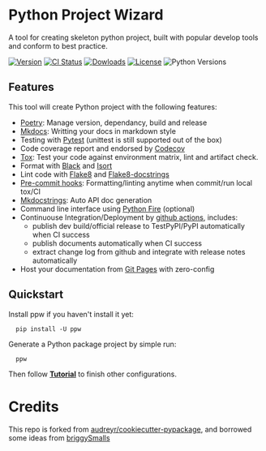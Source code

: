 # Python Project Wizard

A tool for creating skeleton python project, built with popular develop tools and 
conform to best practice.

[![Version](http://img.shields.io/pypi/v/ppw?color=brightgreen)](https://pypi.python.org/pypi/ppw)
[![CI Status](https://github.com/zillionare/cookiecutter-pypackage/actions/workflows/release.yml/badge.svg)](https://github.com/zillionare/cookiecutter-pypackage)
[![Dowloads](https://img.shields.io/pypi/dm/ppw)](https://pypi.org/project/ppw/)
[![License](https://img.shields.io/pypi/l/ppw)](https://opensource.org/licenses/BSD-2-Clause)
![Python Versions](https://img.shields.io/pypi/pyversions/ppw)


## Features

This tool will create Python project with the following features:

* [Poetry]: Manage version, dependancy, build and release
* [Mkdocs]: Writting your docs in markdown style
* Testing with [Pytest] (unittest is still supported out of the box)
* Code coverage report and endorsed by [Codecov]
* [Tox]: Test your code against environment matrix, lint and artifact check.
* Format with [Black] and [Isort]
* Lint code with [Flake8] and [Flake8-docstrings]
* [Pre-commit hooks]: Formatting/linting anytime when commit/run local tox/CI
* [Mkdocstrings]: Auto API doc generation
* Command line interface using [Python Fire] (optional)
* Continuouse Integration/Deployment by [github actions], includes:
    - publish dev build/official release to TestPyPI/PyPI automatically when CI success
    - publish documents automatically when CI success
    - extract change log from github and integrate with release notes automatically
* Host your documentation from [Git Pages] with zero-config

## Quickstart

Install ppw if you haven't install it yet:

```
  pip install -U ppw
```

Generate a Python package project by simple run:

```
  ppw
```

Then follow **[Tutorial](/docs/tutorial.md)** to finish other configurations.

# Credits

This repo is forked from [audreyr/cookiecutter-pypackage](https://github.com/audreyr/cookiecutter-pypackage), and borrowed some ideas from [briggySmalls](https://github.com/briggySmalls/cookiecutter-pypackage)


[poetry]: https://python-poetry.org/
[mkdocs]: https://www.mkdocs.org
[pytest]: https://pytest.org
[codecov]: https://codecov.io
[tox]: https://tox.readthedocs.io
[black]: https://github.com/psf/black
[isort]: https://github.com/PyCQA/isort
[flake8]: https://flake8.pycqa.org
[flake8-docstrings]: https://pypi.org/project/flake8-docstrings/
[mkdocstrings]: https://mkdocstrings.github.io/
[Python Fire]: https://github.com/google/python-fire
[github actions]: https://github.com/features/actions
[Git Pages]: https://pages.github.com
[Pre-commit hooks]: https://pre-commit.com/
